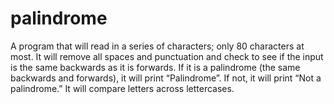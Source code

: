 # palindrome
A program that will read in a series of characters; only 80 characters at most. It will remove all spaces and punctuation and check to see if the input is the same backwards as it is forwards. If it is a palindrome (the same backwards and forwards), it will print “Palindrome”.  If not, it will print “Not a palindrome.” It will compare letters across lettercases.
